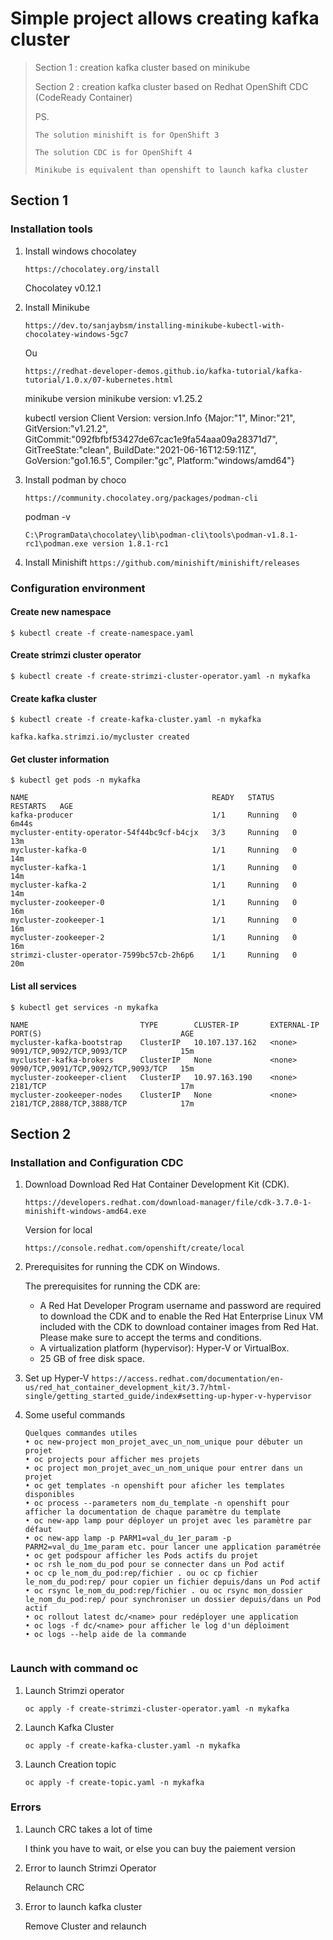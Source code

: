 # Simple project allows creating kafka cluster

> Section 1 : creation kafka cluster based on minikube
> 
> Section 2 : creation kafka cluster based on Redhat OpenShift CDC (CodeReady Container)
> 
> PS. 
> 
>     The solution minishift is for OpenShift 3
> 
>     The solution CDC is for OpenShift 4
> 
>     Minikube is equivalent than openshift to launch kafka cluster

## Section 1
### Installation tools
1. Install windows chocolatey

    ``https://chocolatey.org/install``

    Chocolatey v0.12.1
	
2. Install Minikube

   ``https://dev.to/sanjaybsm/installing-minikube-kubectl-with-chocolatey-windows-5gc7``
	
    Ou
    
    ``https://redhat-developer-demos.github.io/kafka-tutorial/kafka-tutorial/1.0.x/07-kubernetes.html``
	
    minikube version
    minikube version: v1.25.2
	
    kubectl version
    Client Version: version.Info {Major:"1", Minor:"21", GitVersion:"v1.21.2", GitCommit:"092fbfbf53427de67cac1e9fa54aaa09a28371d7", GitTreeState:"clean", BuildDate:"2021-06-16T12:59:11Z", GoVersion:"go1.16.5", Compiler:"gc", Platform:"windows/amd64"}
	
	
3. Install podman by choco

   ``https://community.chocolatey.org/packages/podman-cli``

    podman -v

   ``C:\ProgramData\chocolatey\lib\podman-cli\tools\podman-v1.8.1-rc1\podman.exe version 1.8.1-rc1``
	
4. Install Minishift
   ``https://github.com/minishift/minishift/releases``


### Configuration environment

#### Create new namespace

    $ kubectl create -f create-namespace.yaml

#### Create strimzi cluster operator
    $ kubectl create -f create-strimzi-cluster-operator.yaml -n mykafka

#### Create kafka cluster
    $ kubectl create -f create-kafka-cluster.yaml -n mykafka

    kafka.kafka.strimzi.io/mycluster created

#### Get cluster information
    $ kubectl get pods -n mykafka

    NAME                                         READY   STATUS    RESTARTS   AGE
    kafka-producer                               1/1     Running   0          6m44s
    mycluster-entity-operator-54f44bc9cf-b4cjx   3/3     Running   0          13m
    mycluster-kafka-0                            1/1     Running   0          14m
    mycluster-kafka-1                            1/1     Running   0          14m
    mycluster-kafka-2                            1/1     Running   0          14m
    mycluster-zookeeper-0                        1/1     Running   0          16m
    mycluster-zookeeper-1                        1/1     Running   0          16m
    mycluster-zookeeper-2                        1/1     Running   0          16m
    strimzi-cluster-operator-7599bc57cb-2h6p6    1/1     Running   0          20m

#### List all services
    $ kubectl get services -n mykafka

    NAME                         TYPE        CLUSTER-IP       EXTERNAL-IP   PORT(S)                               AGE
    mycluster-kafka-bootstrap    ClusterIP   10.107.137.162   <none>        9091/TCP,9092/TCP,9093/TCP            15m
    mycluster-kafka-brokers      ClusterIP   None             <none>        9090/TCP,9091/TCP,9092/TCP,9093/TCP   15m
    mycluster-zookeeper-client   ClusterIP   10.97.163.190    <none>        2181/TCP                              17m
    mycluster-zookeeper-nodes    ClusterIP   None             <none>        2181/TCP,2888/TCP,3888/TCP            17m


## Section 2

### Installation and Configuration CDC
1. Download
   Download Red Hat Container Development Kit (CDK).

   ``https://developers.redhat.com/download-manager/file/cdk-3.7.0-1-minishift-windows-amd64.exe``

   Version for local
   
   ``https://console.redhat.com/openshift/create/local``

3. Prerequisites for running the CDK on Windows. 

   The prerequisites for running the CDK are:

   - A Red Hat Developer Program username and password are required to download the CDK and to enable the Red Hat Enterprise Linux VM included with the CDK to download container images from Red Hat.  Please make sure to accept the terms and conditions.
   - A virtualization platform (hypervisor): Hyper-V or VirtualBox.
   - 25 GB of free disk space.

4. Set up Hyper-V
   ``https://access.redhat.com/documentation/en-us/red_hat_container_development_kit/3.7/html-single/getting_started_guide/index#setting-up-hyper-v-hypervisor``


5. Some useful commands

   ```
   Quelques commandes utiles
   • oc new-project mon_projet_avec_un_nom_unique pour débuter un projet
   • oc projects pour afficher mes projets
   • oc project mon_projet_avec_un_nom_unique pour entrer dans un projet
   • oc get templates -n openshift pour aficher les templates disponibles
   • oc process --parameters nom_du_template -n openshift pour afficher la documentation de chaque paramètre du template
   • oc new-app lamp pour déployer un projet avec les paramètre par défaut
   • oc new-app lamp -p PARM1=val_du_1er_param -p PARM2=val_du_1me_param etc. pour lancer une application paramétrée
   • oc get podspour afficher les Pods actifs du projet
   • oc rsh le_nom_du_pod pour se connecter dans un Pod actif
   • oc cp le_nom_du_pod:rep/fichier . ou oc cp fichier le_nom_du_pod:rep/ pour copier un fichier depuis/dans un Pod actif
   • oc rsync le_nom_du_pod:rep/fichier . ou oc rsync mon_dossier le_nom_du_pod:rep/ pour synchroniser un dossier depuis/dans un Pod actif
   • oc rollout latest dc/<name> pour redéployer une application
   • oc logs -f dc/<name> pour afficher le log d'un déploiment
   • oc logs --help aide de la commande 


### Launch with command oc

   1. Launch Strimzi operator

      ```
      oc apply -f create-strimzi-cluster-operator.yaml -n mykafka

   2. Launch Kafka Cluster

      ```
      oc apply -f create-kafka-cluster.yaml -n mykafka

   3. Launch Creation topic

      ```
      oc apply -f create-topic.yaml -n mykafka

### Errors

   1. Launch CRC takes a lot of time
      
      I think you have to wait, or else you can buy the paiement version

   2. Error to launch Strimzi Operator

      Relaunch CRC

   3. Error to launch kafka cluster

      Remove Cluster and relaunch 